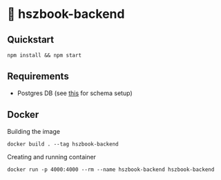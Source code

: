 # 📜 hszbook-backend

## Quickstart

    npm install && npm start
    
## Requirements

 - Postgres DB (see [this](pg-setup.sql) for schema setup)
    
## Docker
Building the image

    docker build . --tag hszbook-backend 
    
Creating and running container

    docker run -p 4000:4000 --rm --name hszbook-backend hszbook-backend
